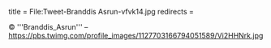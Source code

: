 title = File:Tweet-Branddis Asrun-vfvk14.jpg
redirects =
>>>>

© '''Branddis_Asrun''' – https://pbs.twimg.com/profile_images/1127703166794051589/Vi2HHNrk.jpg